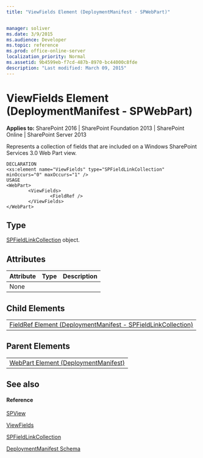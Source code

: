 ```yaml
---
title: "ViewFields Element (DeploymentManifest - SPWebPart)"


manager: soliver
ms.date: 3/9/2015
ms.audience: Developer
ms.topic: reference
ms.prod: office-online-server
localization_priority: Normal
ms.assetid: 9b4599eb-f7cd-487b-8970-bc44000c8fde
description: "Last modified: March 09, 2015"
---
```


# ViewFields Element (DeploymentManifest - SPWebPart)

 
  
 **Applies to:** SharePoint 2016 | SharePoint Foundation 2013 | SharePoint Online | SharePoint Server 2013 
  
Represents a collection of fields that are included on a Windows SharePoint Services 3.0 Web Part view.
  
```
DECLARATION
<xs:element name="ViewFields" type="SPFieldLinkCollection" minOccurs="0" maxOccurs="1" />
USAGE
<WebPart>
        <ViewFields>
                <FieldRef />
        </ViewFields>
</WebPart>

```

## Type

[SPFieldLinkCollection](https://msdn.microsoft.com/library/Microsoft.SharePoint.SPFieldLinkCollection.aspx) object. 
  
## Attributes

|**Attribute**|**Type**|**Description**|
|:-----|:-----|:-----|
|None  <br/> |||
   
## Child Elements

||
|:-----|
|[FieldRef Element (DeploymentManifest - SPFieldLinkCollection)](fieldref-element-deploymentmanifestspfieldlinkcollection.md)|
   
## Parent Elements

||
|:-----|
|[WebPart Element (DeploymentManifest)](webpart-element-deploymentmanifest.md)|
   
## See also

#### Reference

[SPView](https://msdn.microsoft.com/library/Microsoft.SharePoint.SPView.aspx)
  
[ViewFields](https://msdn.microsoft.com/library/Microsoft.SharePoint.SPView.ViewFields.aspx)
  
[SPFieldLinkCollection](https://msdn.microsoft.com/library/Microsoft.SharePoint.SPFieldLinkCollection.aspx)


[DeploymentManifest Schema](deploymentmanifest-schema.md)

